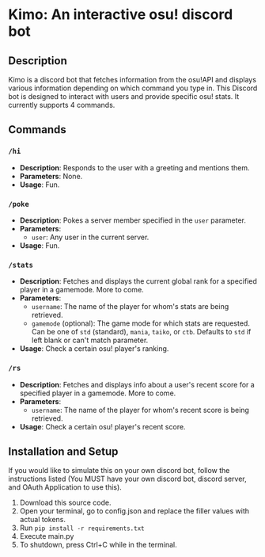 # Kimo: An interactive osu! discord bot

## Description

Kimo is a discord bot that fetches information from the osu!API and displays various information depending on which command you type in.
This Discord bot is designed to interact with users and provide specific osu! stats. It currently supports 4 commands.

## Commands

### `/hi`
- **Description**: Responds to the user with a greeting and mentions them.
- **Parameters**: None.
- **Usage**: Fun.

### `/poke`
- **Description**: Pokes a server member specified in the `user` parameter.
- **Parameters**:
    - `user`: Any user in the current server.
- **Usage**: Fun.

### `/stats`
- **Description**: Fetches and displays the current global rank for a specified player in a gamemode. More to come.
- **Parameters**:
    - `username`: The name of the player for whom's stats are being retrieved.
    - `gamemode` (optional): The game mode for which stats are requested. Can be one of `std` (standard), `mania`, `taiko`, or `ctb`. Defaults to `std` if left blank or can't match parameter.
- **Usage**: Check a certain osu! player's ranking.

### `/rs`
- **Description**: Fetches and displays info about a user's recent score for a specified player in a gamemode. More to come.
- **Parameters**:
    - `username`: The name of the player for whom's recent score is being retrieved.
- **Usage**: Check a certain osu! player's recent score.

## Installation and Setup
If you would like to simulate this on your own discord bot, follow the instructions listed (You MUST have your own discord bot, discord server, and OAuth Application to use this).
1) Download this source code.
2) Open your terminal, go to config.json and replace the filler values with actual tokens.
3) Run `pip install -r requirements.txt`
4) Execute main.py
5) To shutdown, press Ctrl+C while in the terminal.
